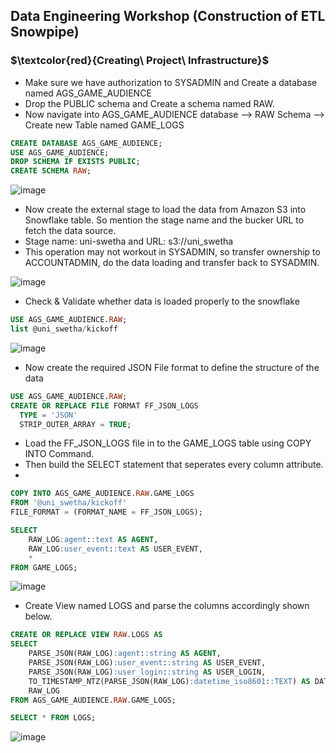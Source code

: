 ## Data Engineering Workshop (Construction of ETL Snowpipe)

### $\textcolor{red}{Creating\ Project\ Infrastructure\}$
* Make sure we have authorization to SYSADMIN and Create a database named AGS_GAME_AUDIENCE
* Drop the PUBLIC schema and Create a schema named RAW.
* Now navigate into AGS_GAME_AUDIENCE database --> RAW Schema --> Create new Table named GAME_LOGS
```SQL
CREATE DATABASE AGS_GAME_AUDIENCE;
USE AGS_GAME_AUDIENCE;
DROP SCHEMA IF EXISTS PUBLIC;
CREATE SCHEMA RAW;
```

 ![image](https://github.com/swethamurthy25/Snowflake_demos/assets/112581595/5a758118-deb0-4795-9021-b7625e6a80ef)

* Now create the external stage to load the data from Amazon S3 into Snowflake table. So mention the stage name and the bucker URL to fetch the data source.
* Stage name: uni-swetha and URL: s3://uni_swetha
* This operation may not workout in SYSADMIN, so transfer ownership to ACCOUNTADMIN, do the data loading and transfer back to SYSADMIN.
  
 ![image](https://github.com/swethamurthy25/Snowflake_demos/assets/112581595/d181d9f1-8440-414a-82f2-1392540ad8d9)

* Check & Validate whether data is loaded properly to the snowflake
```SQL
USE AGS_GAME_AUDIENCE.RAW;
list @uni_swetha/kickoff
```
 ![image](https://github.com/swethamurthy25/Snowflake_demos/assets/112581595/56845f65-3ea1-46c4-814d-64f2b9e296ba)

* Now create the required JSON File format to define the structure of the data
```SQL
USE AGS_GAME_AUDIENCE.RAW;
CREATE OR REPLACE FILE FORMAT FF_JSON_LOGS
  TYPE = 'JSON'
  STRIP_OUTER_ARRAY = TRUE;
```
* Load the FF_JSON_LOGS file in to the GAME_LOGS table using COPY INTO Command.
* Then build the SELECT statement that seperates every column attribute.
* 
```SQL
COPY INTO AGS_GAME_AUDIENCE.RAW.GAME_LOGS
FROM '@uni_swetha/kickoff'
FILE_FORMAT = (FORMAT_NAME = FF_JSON_LOGS);

SELECT 
    RAW_LOG:agent::text AS AGENT,
    RAW_LOG:user_event::text AS USER_EVENT,
    *
FROM GAME_LOGS;
```
 ![image](https://github.com/swethamurthy25/Snowflake_demos/assets/112581595/b5f2dec0-fb7e-44a0-9ad7-18b733692e00)

* Create View named LOGS and parse the columns accordingly shown below.
```SQL
CREATE OR REPLACE VIEW RAW.LOGS AS
SELECT 
    PARSE_JSON(RAW_LOG):agent::string AS AGENT,
    PARSE_JSON(RAW_LOG):user_event::string AS USER_EVENT,
    PARSE_JSON(RAW_LOG):user_login::string AS USER_LOGIN,
    TO_TIMESTAMP_NTZ(PARSE_JSON(RAW_LOG):datetime_iso8601::TEXT) AS DATETIME_ISO8601,
    RAW_LOG
FROM AGS_GAME_AUDIENCE.RAW.GAME_LOGS;

SELECT * FROM LOGS;
```
 ![image](https://github.com/swethamurthy25/Snowflake_demos/assets/112581595/6bc355ed-281c-4a99-8091-3fc3c7657cec)



